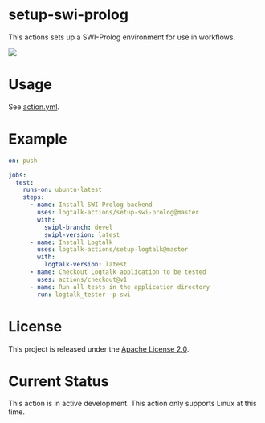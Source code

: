 # setup-swi-prolog

This actions sets up a SWI-Prolog environment for use in workflows.

![](https://github.com/logtalk-actions/setup-swi-prolog/workflows/Test/badge.svg)

# Usage

See [action.yml](action.yml).

# Example

```yml
on: push

jobs:
  test:
    runs-on: ubuntu-latest
    steps:
      - name: Install SWI-Prolog backend
        uses: logtalk-actions/setup-swi-prolog@master
        with:
          swipl-branch: devel
          swipl-version: latest
      - name: Install Logtalk
        uses: logtalk-actions/setup-logtalk@master
        with:
          logtalk-version: latest
      - name: Checkout Logtalk application to be tested
        uses: actions/checkout@v1
      - name: Run all tests in the application directory
        run: logtalk_tester -p swi
```

# License

This project is released under the [Apache License 2.0](LICENSE).

# Current Status

This action is in active development. This action only supports Linux at this time.
